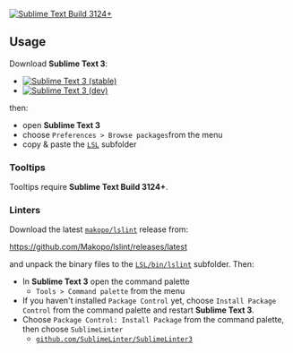 [![Sublime Text Build 3124+](https://img.shields.io/badge/Sublime%20Text-Build%203124+-orange.svg?style=flat-square)](https://www.sublimetext.com)

## Usage

Download **Sublime Text 3**:

* [![Sublime Text 3 (stable)](https://img.shields.io/badge/Sublime%20Text%203-%28stable%29-lightgrey.svg?style=flat-square)](https://www.sublimetext.com/3)
* [![Sublime Text 3 (dev)](https://img.shields.io/badge/Sublime%20Text%203-%28dev%29-lightgrey.svg?style=flat-square)](https://www.sublimetext.com/3dev)

then:

* open **Sublime Text 3**
* choose `Preferences > Browse packages`from the menu
* copy & paste the [`LSL`](LSL) subfolder

### Tooltips

Tooltips require **Sublime Text Build 3124+**.

### Linters

Download the latest [`makopo/lslint`](https://github.com/makopo/lslint) release from:

<https://github.com/Makopo/lslint/releases/latest>

and unpack the binary files to the [`LSL/bin/lslint`](LSL/bin/lslint) subfolder. Then:

* In **Sublime Text 3** open the command palette
  * `Tools > Command palette` from the menu
* If you haven't installed `Package Control` yet, choose `Install Package Control` from the command palette and restart **Sublime Text 3**.
* Choose `Package Control: Install Package` from the command palette, then choose `SublimeLinter`
  * [`github.com/SublimeLinter/SublimeLinter3`](https://github.com/SublimeLinter/SublimeLinter3)
